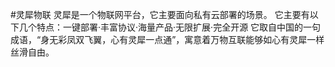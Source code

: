 #灵犀物联
灵犀是一个物联网平台，它主要面向私有云部署的场景。
它主要有以下几个特点：一键部署·丰富协议·海量产品·无限扩展·完全开源
它取自中国的一句成语，“身无彩凤双飞翼，心有灵犀一点通”，寓意着万物互联能够如心有灵犀一样丝滑自由。
